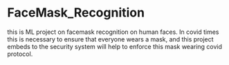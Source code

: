 # FaceMask_Recognition

this is ML project on facemask recognition on human faces. In covid times this is necessary to ensure that everyone wears a mask, and this project embeds to the security system will help to enforce this mask wearing covid protocol.
